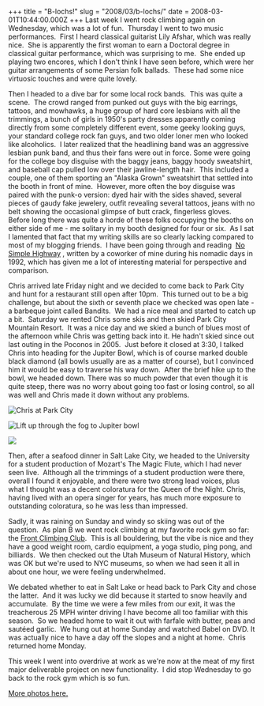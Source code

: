 +++
title = "B-lochs!"
slug = "2008/03/b-lochs/"
date = 2008-03-01T10:44:00.000Z
+++
Last week I went rock climbing again on Wednesday, which was a lot of fun.  Thursday I went to two music performances.  First I heard classical guitarist Lily Afshar, which was really nice.  She is apparently the first woman to earn a Doctoral degree in classical guitar performance, which was surprising to me.  She ended up playing two encores, which I don't think I have seen before, which were her guitar arrangements of some Persian folk ballads.  These had some nice virtuosic touches and were quite lovely.

Then I headed to a dive bar for some local rock bands.  This was quite a scene.  The crowd ranged from punked out guys with the big earrings, tattoos, and mowhawks, a huge group of hard core lesbians with all the trimmings, a bunch of girls in 1950's party dresses apparently coming directly from some completely different event, some geeky looking guys, your standard college rock fan guys, and two older loner men who looked like alcoholics.  I later realized that the headlining band was an aggressive lesbian punk band, and thus their fans were out in force. Some were going for the college boy disguise with the baggy jeans, baggy hoody sweatshirt, and baseball cap pulled low over their jawline-length hair.  This included a couple, one of them sporting an "Alaska Grown" sweatshirt that settled into the booth in front of mine.  However, more often the boy disguise was paired with the punk-o version: dyed hair with the sides shaved, several pieces of gaudy fake jewelery, outfit revealing several tattoos, jeans with no belt showing the occasional glimpse of butt crack, fingerless gloves.  Before long there was quite a horde of these folks occupying the booths on either side of me - me solitary in my booth designed for four or six.  As I sat I lamented that fact that my writing skills are so clearly lacking compared to most of my blogging friends.  I have been going through and reading  [No Simple Highway](http://drzeus.best.vwh.net/Writing/NSH/NSH.html) , written by a coworker of mine during his nomadic days in 1992, which has given me a lot of interesting material for perspective and comparison.

Chris arrived late Friday night and we decided to come back to Park City and hunt for a restaurant still open after 10pm.  This turned out to be a big challenge, but about the sixth or seventh place we checked was open late - a barbeque joint called Bandits.  We had a nice meal and started to catch up a bit.  Saturday we rented Chris some skis and then skied Park City Mountain Resort.  It was a nice day and we skied a bunch of blues most of the afternoon while Chris was getting back into it. He hadn't skied since out last outing in the Poconos in 2005.  Just before it closed at 3:30, I talked Chris into heading for the Jupiter Bowl, which is of course marked double black diamond (all bowls usually are as a matter of course), but I convinced him it would be easy to traverse his way down.  After the brief hike up to the bowl, we headed down. There was so much powder that even though it is quite steep, there was no worry about going too fast or losing control, so all was well and Chris made it down without any problems.

![Chris at Park City](/photos/park_city_2008/111_park_city_chris_x.jpg)

![Lift up through the fog to Jupiter bowl](/photos/park_city_2008/106_park_city_fog_lift.jpg)

![](/photos/park_city_2008/113_park_city_with_chris.jpg)

Then, after a seafood dinner in Salt Lake City, we headed to the University for a student production of Mozart's The Magic Flute, which I had never seen live.  Although all the trimmings of a student production were there, overall I found it enjoyable, and there were two strong lead voices, plus what I thought was a decent coloratura for the Queen of the Night. Chris, having lived with an opera singer for years, has much more exposure to outstanding coloratura, so he was less than impressed.

Sadly, it was raining on Sunday and windy so skiing was out of the question.  As plan B we went rock climbing at my favorite rock gym so far: the [Front Climbing Club](http://www.frontslc.com/).  This is all bouldering, but the vibe is nice and they have a good weight room, cardio equipment, a yoga studio, ping pong, and billiards.  We then checked out the Utah Museum of Natural History, which was OK but we're used to NYC museums, so when we had seen it all in about one hour, we were feeling underwhelmed.

We debated whether to eat in Salt Lake or head back to Park City and chose the latter.  And it was lucky we did because it started to snow heavily and accumulate.  By the time we were a few miles from our exit, it was the treacherous 25 MPH winter driving I have become all too familiar with this season.  So we headed home to wait it out with farfale with butter, peas and sautéed garlic.  We hung out at home Sunday and watched Babel on DVD. It was actually nice to have a day off the slopes and a night at home.  Chris returned home Monday.

This week I went into overdrive at work as we're now at the meat of my first major deliverable project on new functionality.  I did stop Wednesday to go back to the rock gym which is so fun.

[More photos here.](http://www.peterlyons.com/app/photos?gallery=park_city_2008)